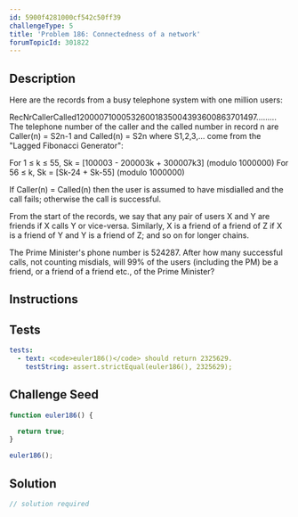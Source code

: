 ```yaml
---
id: 5900f4281000cf542c50ff39
challengeType: 5
title: 'Problem 186: Connectedness of a network'
forumTopicId: 301822
---
```


## Description

<section id='description'>

Here are the records from a busy telephone system with one million users:

RecNrCallerCalled120000710005326001835004393600863701497......... The telephone number of the caller and the called number in record n are Caller(n) = S2n-1 and Called(n) = S2n where S1,2,3,... come from the "Lagged Fibonacci Generator":

For 1 ≤ k ≤ 55, Sk = \[100003 - 200003k + 300007k3] (modulo 1000000) For 56 ≤ k, Sk = \[Sk-24 + Sk-55] (modulo 1000000)

If Caller(n) = Called(n) then the user is assumed to have misdialled and the call fails; otherwise the call is successful.

From the start of the records, we say that any pair of users X and Y are friends if X calls Y or vice-versa. Similarly, X is a friend of a friend of Z if X is a friend of Y and Y is a friend of Z; and so on for longer chains.

The Prime Minister's phone number is 524287. After how many successful calls, not counting misdials, will 99% of the users (including the PM) be a friend, or a friend of a friend etc., of the Prime Minister?

</section>

## Instructions

<section id='instructions'>

</section>

## Tests

<section id='tests'>

```yml
tests:
  - text: <code>euler186()</code> should return 2325629.
    testString: assert.strictEqual(euler186(), 2325629);

```

</section>

## Challenge Seed

<section id='challengeSeed'>

<div id='js-seed'>

```js
function euler186() {

  return true;
}

euler186();
```

</div>

</section>

## Solution

<section id='solution'>

```js
// solution required
```

</section>
